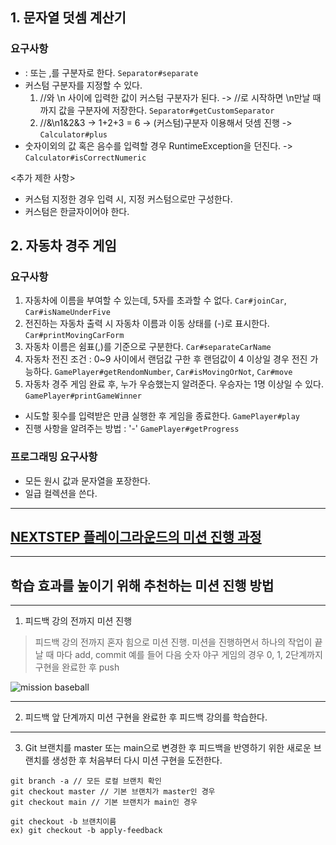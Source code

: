 ## 1. 문자열 덧셈 계산기
###  요구사항
- : 또는 ,를 구분자로 한다.  `Separator#separate`
- 커스텀 구분자를 지정할 수 있다.
    1. //와 \n 사이에 입력한 값이 커스텀 구분자가 된다.  -> //로 시작하면 \n만날 때까지 값을 구분자에 저장한다. `Separator#getCustomSeparator`
    2. //&\n1&2&3 -> 1+2+3 =  6 -> (커스텀)구분자 이용해서 덧셈 진행 -> `Calculator#plus`
- 숫자이외의 값 혹은 음수를 입력할 경우 RuntimeException을 던진다. -> `Calculator#isCorrectNumeric`

<추가 제한 사항>
- 커스텀 지정한 경우 입력 시, 지정 커스텀으로만 구성한다.
- 커스텀은 한글자이어야 한다.

## 2. 자동차 경주 게임
### 요구사항
1. 자동차에 이름을 부여할 수 있는데, 5자를 초과할 수 없다. `Car#joinCar`, `Car#isNameUnderFive`
2. 전진하는 자동차 출력 시 자동차 이름과 이동 상태를 (-)로 표시한다.  `Car#printMovingCarForm`
3. 자동차 이름은 쉼표(,)를 기준으로 구분한다. `Car#separateCarName`
4. 자동차 전진 조건 : 0~9 사이에서 랜덤값 구한 후 랜덤값이 4 이상일 경우 전진 가능하다. `GamePlayer#getRendomNumber`, `Car#isMovingOrNot`, `Car#move`
5. 자동차 경주 게임 완료 후, 누가 우승했는지 알려준다. 우승자는 1명 이상일 수 있다. `GamePlayer#printGameWinner`

- 시도할 횟수를 입력받은 만큼 실행한 후 게임을 종료한다. `GamePlayer#play`
- 진행 사항을 알려주는 방법 : '-'  `GamePlayer#getProgress`


### 프로그래밍 요구사항
- 모든 원시 값과 문자열을 포장한다.
- 일급 컬렉션을 쓴다.

---
## [NEXTSTEP 플레이그라운드의 미션 진행 과정](https://github.com/next-step/nextstep-docs/blob/master/playground/README.md)

---
## 학습 효과를 높이기 위해 추천하는 미션 진행 방법

---
1. 피드백 강의 전까지 미션 진행 
> 피드백 강의 전까지 혼자 힘으로 미션 진행. 미션을 진행하면서 하나의 작업이 끝날 때 마다 add, commit
> 예를 들어 다음 숫자 야구 게임의 경우 0, 1, 2단계까지 구현을 완료한 후 push

![mission baseball](https://raw.githubusercontent.com/next-step/nextstep-docs/master/playground/images/mission_baseball.png)

---
2. 피드백 앞 단계까지 미션 구현을 완료한 후 피드백 강의를 학습한다.

---
3. Git 브랜치를 master 또는 main으로 변경한 후 피드백을 반영하기 위한 새로운 브랜치를 생성한 후 처음부터 다시 미션 구현을 도전한다.

```
git branch -a // 모든 로컬 브랜치 확인
git checkout master // 기본 브랜치가 master인 경우
git checkout main // 기본 브랜치가 main인 경우

git checkout -b 브랜치이름
ex) git checkout -b apply-feedback
```
